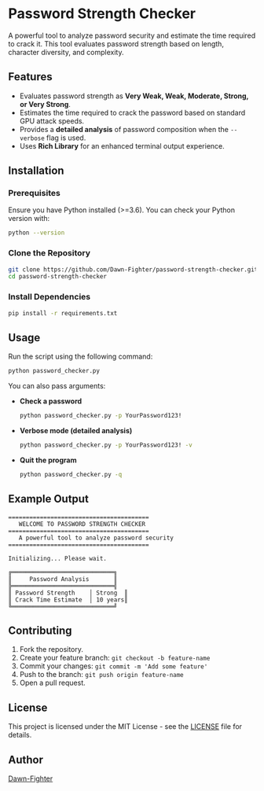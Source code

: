 # Password Strength Checker

A powerful tool to analyze password security and estimate the time required to crack it. This tool evaluates password strength based on length, character diversity, and complexity.

## Features
- Evaluates password strength as **Very Weak, Weak, Moderate, Strong, or Very Strong**.
- Estimates the time required to crack the password based on standard GPU attack speeds.
- Provides a **detailed analysis** of password composition when the `--verbose` flag is used.
- Uses **Rich Library** for an enhanced terminal output experience.

## Installation
### Prerequisites
Ensure you have Python installed (>=3.6). You can check your Python version with:
```sh
python --version
```

### Clone the Repository
```sh
git clone https://github.com/Dawn-Fighter/password-strength-checker.git
cd password-strength-checker
```

### Install Dependencies
```sh
pip install -r requirements.txt
```

## Usage
Run the script using the following command:
```sh
python password_checker.py
```

You can also pass arguments:
- **Check a password**
  ```sh
  python password_checker.py -p YourPassword123!
  ```
- **Verbose mode (detailed analysis)**
  ```sh
  python password_checker.py -p YourPassword123! -v
  ```
- **Quit the program**
  ```sh
  python password_checker.py -q
  ```

## Example Output
```
========================================
   WELCOME TO PASSWORD STRENGTH CHECKER   
========================================
   A powerful tool to analyze password security
========================================

Initializing... Please wait.

╔═════════════════════════════╗
║     Password Analysis       ║
╠═════════════════════════════╣
║ Password Strength    │ Strong  ║
║ Crack Time Estimate  │ 10 years║
╚═════════════════════════════╝
```

## Contributing
1. Fork the repository.
2. Create your feature branch: `git checkout -b feature-name`
3. Commit your changes: `git commit -m 'Add some feature'`
4. Push to the branch: `git push origin feature-name`
5. Open a pull request.

## License
This project is licensed under the MIT License - see the [LICENSE](LICENSE) file for details.

## Author
[Dawn-Fighter](https://github.com/Dawn-Fighter)

